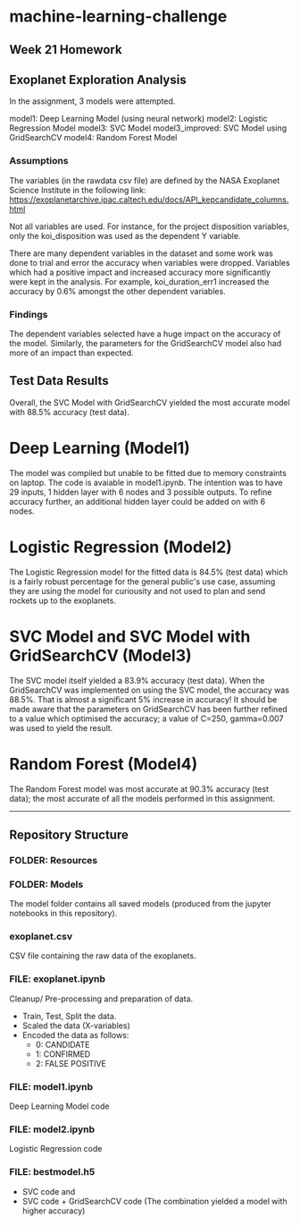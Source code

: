 # machine-learning-challenge
Week 21 Homework
---------------------------
## Exoplanet Exploration Analysis
In the assignment, 3 models were attempted. 

model1: Deep Learning Model (using neural network)
model2: Logistic Regression Model
model3: SVC Model
model3_improved: SVC Model using GridSearchCV
model4: Random Forest Model

### Assumptions
The variables (in the rawdata csv file) are defined by the NASA Exoplanet Science Institute in the following link:
https://exoplanetarchive.ipac.caltech.edu/docs/API_kepcandidate_columns.html

Not all variables are used. For instance, for the project disposition variables, only the koi_disposition was used as the dependent Y variable. 

There are many dependent variables in the dataset and some work was done to trial and error the accuracy when variables were dropped. Variables which had a positive impact and increased accuracy more significantly were kept in the analysis. For example, koi_duration_err1 increased the accuracy by 0.6% amongst the other dependent variables. 

### Findings
The dependent variables selected have a huge impact on the accuracy of the model. 
Similarly, the parameters for the GridSearchCV model also had more of an impact than expected. 

## Test Data Results
Overall, the SVC Model with GridSearchCV yielded the most accurate model with 88.5% accuracy (test data). 

# Deep Learning (Model1)
The model was compiled but unable to be fitted due to memory constraints on laptop. The code is avaiable in model1.ipynb.
The intention was to have 29 inputs, 1 hidden layer with 6 nodes and 3 possible outputs.
To refine accuracy further, an additional hidden layer could be added on with 6 nodes. 

# Logistic Regression (Model2)
The Logistic Regression model for the fitted data is 84.5% (test data) which is a fairly robust percentage for the general public's use case, assuming they are using the model for curiousity and not used to plan and send rockets up to the exoplanets.

# SVC Model and SVC Model with GridSearchCV (Model3)
The SVC model itself yielded a 83.9% accuracy (test data).
When the GridSearchCV was implemented on using the SVC model, the accuracy was 88.5%. That is almost a significant 5% increase in accuracy!
It should be made aware that the parameters on GridSearchCV has been further refined to a value which optimised the accuracy; a value of C=250, gamma=0.007 was used to yield the result.

# Random Forest (Model4)
The Random Forest model was most accurate at 90.3% accuracy (test data); the most accurate of all the models performed in this assignment.

---------------------------
## Repository Structure
### FOLDER: Resources

### FOLDER: Models
The model folder contains all saved models (produced from the jupyter notebooks in this repository). 

### exoplanet.csv
CSV file containing the raw data of the exoplanets.

### FILE: exoplanet.ipynb
Cleanup/ Pre-processing and preparation of data. 
- Train, Test, Split the data. 
- Scaled the data (X-variables)
- Encoded the data as follows:
    - 0: CANDIDATE
    - 1: CONFIRMED
    - 2: FALSE POSITIVE

### FILE: model1.ipynb
Deep Learning Model code

### FILE: model2.ipynb
Logistic Regression code

### FILE: bestmodel.h5
- SVC code and 
- SVC code + GridSearchCV code (The combination yielded a model with higher accuracy)

